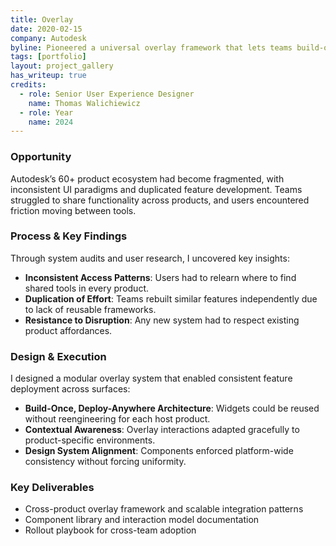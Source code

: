 ```yaml
---
title: Overlay
date: 2020-02-15
company: Autodesk
byline: Pioneered a universal overlay framework that lets teams build‑once, deploy‑anywhere widgets—delivering a consistent cross‑product experience and accelerating feature reuse.
tags: [portfolio]
layout: project_gallery
has_writeup: true
credits:
  - role: Senior User Experience Designer
    name: Thomas Walichiewicz
  - role: Year
    name: 2024
--- 
```


### Opportunity

Autodesk’s 60+ product ecosystem had become fragmented, with inconsistent UI paradigms and duplicated feature development. Teams struggled to share functionality across products, and users encountered friction moving between tools.

### Process & Key Findings

Through system audits and user research, I uncovered key insights:

- **Inconsistent Access Patterns**: Users had to relearn where to find shared tools in every product.
- **Duplication of Effort**: Teams rebuilt similar features independently due to lack of reusable frameworks.
- **Resistance to Disruption**: Any new system had to respect existing product affordances.

### Design & Execution

I designed a modular overlay system that enabled consistent feature deployment across surfaces:

- **Build-Once, Deploy-Anywhere Architecture**: Widgets could be reused without reengineering for each host product.
- **Contextual Awareness**: Overlay interactions adapted gracefully to product-specific environments.
- **Design System Alignment**: Components enforced platform-wide consistency without forcing uniformity.

### Key Deliverables

- Cross-product overlay framework and scalable integration patterns
- Component library and interaction model documentation
- Rollout playbook for cross-team adoption
